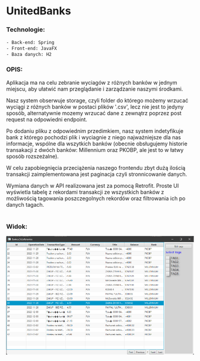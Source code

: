 # UnitedBanks

### Technologie: <br/>
    - Back-end: Spring
    - Front-end: JavaFX
    - Baza danych: H2

### OPIS:
Aplikacja ma na celu zebranie wyciagów z różnych banków w jednym miejscu, aby ułatwić nam przeglądanie i zarządzanie naszymi środkami. <br/>

Nasz system obserwuje storage, czyli folder do którego możemy wrzucać wyciągi z różnych banków w postaci plików '.csv', lecz nie jest to jedyny sposób, alternatywnie mozemy wrzucać dane z zewnątrz poprzez post request na odpowiedni endpoint. <br/> 

Po dodaniu pliku z odpowiednim przedimkiem, nasz system indetyfikuje bank z którego pochodzi plik i wyciagnie z niego najważniejsze dla nas informacje,
wspólne dla wszytkich banków (obecnie obsługujemy historie transakacji z dwóch banków: Millennium oraz PKOBP, ale jest to w łatwy sposób rozszeżalne).<br/> 

W celu zapobiegnięcia przeciążenia naszego frontendu zbyt dużą ilością transakcji zaimplementowana jest paginacja czyli stronnicowanie danych. <br/> 

Wymiana danych w API realizowana jest za pomocą Retrofit. Proste UI wyświetla tabelę z rekordami transakcji ze wszystkich banków z możliwością tagowania poszczegolnych rekordów oraz filtrowania ich po danych tagach. <br/> <br/> 

### Widok:
<img src="view.png"/>

